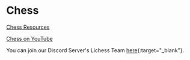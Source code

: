 # Chess

[Chess Resources](<./Chess/Chess\ Resources.md>)

[Chess on YouTube](./Chess/YouTube_Chess.md)

You can join our Discord Server's Lichess Team [here](https://lichess.org/team/philosophers){:target="\_blank"}.
